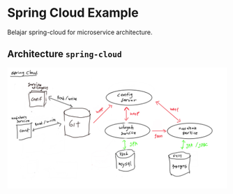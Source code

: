 # Spring Cloud Example

Belajar spring-cloud for microservice architecture.

## Architecture `spring-cloud`

![arch spring-cloud](imgs/spring-cloud-arch.jpg)